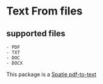 #  Text From files
## supported files
    - PDF
    - TXT
    - DOC
    - DOCX

This package is a [Spatie pdf-to-text](https://github.com/spatie/pdf-to-text) 